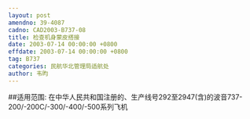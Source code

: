 ```yaml
---
layout: post
amendno: 39-4087
cadno: CAD2003-B737-08
title: 检查机身蒙皮搭接
date: 2003-07-14 00:00:00 +0800
effdate: 2003-07-14 00:00:00 +0800
tag: B737
categories: 民航华北管理局适航处
author: 韦昀
---
```


##适用范围:
在中华人民共和国注册的、生产线号292至2947(含)的波音737-200/-200C/-300/-400/-500系列飞机

